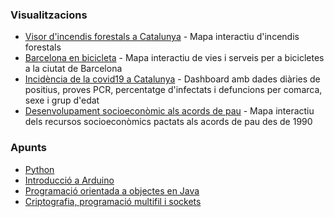 ### Visualitzacions

* [Visor d'incendis forestals a Catalunya](https://github.com/vboix2/Incendis-forestals) - Mapa interactiu d'incendis forestals
* [Barcelona en bicicleta](https://github.com/vboix2/BCN-bici) - Mapa interactiu de vies i serveis per a bicicletes a la ciutat de Barcelona
* [Incidència de la covid19 a Catalunya](https://github.com/vboix2/covid19catalunya) - Dashboard amb dades diàries de positius, proves PCR, percentatge d'infectats i defuncions per comarca, sexe i grup d'edat
* [Desenvolupament socioeconòmic als acords de pau](https://github.com/vboix2/Peace-Agreements) - Mapa interactiu dels recursos socioeconòmics pactats als acords de pau des de 1990

### Apunts

* [Python](https://github.com/vboix2/Python)
* [Introducció a Arduino](https://github.com/vboix2/IntroArduino)
* [Programació orientada a objectes en Java](https://github.com/vboix2/DAM-M03-POO)
* [Criptografia, programació multifil i sockets](https://github.com/vboix2/DAM-M09-ServeisProcessos)
